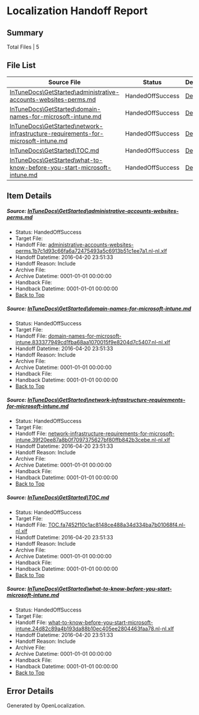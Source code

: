 # <a name='report-top'></a> Localization Handoff Report

## Summary
 Total Files | 5

## File List
 Source File | Status | Details 
 ----------- | ------ | ------- 
 [InTuneDocs\GetStarted\administrative-accounts-websites-perms.md](https://github.com/Microsoft/IntuneDocs-pr/blob/9b6c217c0d584b8b4252cd7b88475c189615b703/InTuneDocs/GetStarted/administrative-accounts-websites-perms.md) | HandedOffSuccess | [Details](#73f3efe43ad35f6f1fef2060ee95e1d6a03ac6bc515)
 [InTuneDocs\GetStarted\domain-names-for-microsoft-intune.md](https://github.com/Microsoft/IntuneDocs-pr/blob/9b6c217c0d584b8b4252cd7b88475c189615b703/InTuneDocs/GetStarted/domain-names-for-microsoft-intune.md) | HandedOffSuccess | [Details](#e74d69716576f0e31e83497f19d7d0cdf77db8f2518)
 [InTuneDocs\GetStarted\network-infrastructure-requirements-for-microsoft-intune.md](https://github.com/Microsoft/IntuneDocs-pr/blob/9b6c217c0d584b8b4252cd7b88475c189615b703/InTuneDocs/GetStarted/network-infrastructure-requirements-for-microsoft-intune.md) | HandedOffSuccess | [Details](#d81237ce9a64493532e21700c2c6ad020259254a539)
 [InTuneDocs\GetStarted\TOC.md](https://github.com/Microsoft/IntuneDocs-pr/blob/9b6c217c0d584b8b4252cd7b88475c189615b703/InTuneDocs/GetStarted/TOC.md) | HandedOffSuccess | [Details](#a66ce8808c332da41263f40aec61ebe5e87d3db4558)
 [InTuneDocs\GetStarted\what-to-know-before-you-start-microsoft-intune.md](https://github.com/Microsoft/IntuneDocs-pr/blob/9b6c217c0d584b8b4252cd7b88475c189615b703/InTuneDocs/GetStarted/what-to-know-before-you-start-microsoft-intune.md) | HandedOffSuccess | [Details](#e35945348157108be6b656a3dc6b6bdfdaf7cb22559)

## Item Details
##### <a name='73f3efe43ad35f6f1fef2060ee95e1d6a03ac6bc515'></a> Source: [InTuneDocs\GetStarted\administrative-accounts-websites-perms.md](https://github.com/Microsoft/IntuneDocs-pr/blob/9b6c217c0d584b8b4252cd7b88475c189615b703/InTuneDocs/GetStarted/administrative-accounts-websites-perms.md)
* Status: HandedOffSuccess
* Target File: 
* Handoff File: [administrative-accounts-websites-perms.1b7c1d93c66fa6a72475493a5c6913b51c1ee7a1.nl-nl.xlf](https://github.com/Microsoft/EM.handoff/blob/177dfb022749f9a94b4694dbdc685f044db719aa/ol-handoff/Microsoft/IntuneDocs-pr.nl-nl/master/administrative-accounts-websites-perms.1b7c1d93c66fa6a72475493a5c6913b51c1ee7a1.nl-nl.xlf)
* Handoff Datetime: 2016-04-20 23:51:33
* Handoff Reason: Include
* Archive File: 
* Archive Datetime: 0001-01-01 00:00:00
* Handback File: 
* Handback Datetime: 0001-01-01 00:00:00
* [Back to Top](#report-top)

##### <a name='e74d69716576f0e31e83497f19d7d0cdf77db8f2518'></a> Source: [InTuneDocs\GetStarted\domain-names-for-microsoft-intune.md](https://github.com/Microsoft/IntuneDocs-pr/blob/9b6c217c0d584b8b4252cd7b88475c189615b703/InTuneDocs/GetStarted/domain-names-for-microsoft-intune.md)
* Status: HandedOffSuccess
* Target File: 
* Handoff File: [domain-names-for-microsoft-intune.833377949cd1fba68aa1070015f9e8204d7c5407.nl-nl.xlf](https://github.com/Microsoft/EM.handoff/blob/177dfb022749f9a94b4694dbdc685f044db719aa/ol-handoff/Microsoft/IntuneDocs-pr.nl-nl/master/domain-names-for-microsoft-intune.833377949cd1fba68aa1070015f9e8204d7c5407.nl-nl.xlf)
* Handoff Datetime: 2016-04-20 23:51:33
* Handoff Reason: Include
* Archive File: 
* Archive Datetime: 0001-01-01 00:00:00
* Handback File: 
* Handback Datetime: 0001-01-01 00:00:00
* [Back to Top](#report-top)

##### <a name='d81237ce9a64493532e21700c2c6ad020259254a539'></a> Source: [InTuneDocs\GetStarted\network-infrastructure-requirements-for-microsoft-intune.md](https://github.com/Microsoft/IntuneDocs-pr/blob/9b6c217c0d584b8b4252cd7b88475c189615b703/InTuneDocs/GetStarted/network-infrastructure-requirements-for-microsoft-intune.md)
* Status: HandedOffSuccess
* Target File: 
* Handoff File: [network-infrastructure-requirements-for-microsoft-intune.39f20ee87a8b0f7097375627bf80ffb842b3cebe.nl-nl.xlf](https://github.com/Microsoft/EM.handoff/blob/177dfb022749f9a94b4694dbdc685f044db719aa/ol-handoff/Microsoft/IntuneDocs-pr.nl-nl/master/network-infrastructure-requirements-for-microsoft-intune.39f20ee87a8b0f7097375627bf80ffb842b3cebe.nl-nl.xlf)
* Handoff Datetime: 2016-04-20 23:51:33
* Handoff Reason: Include
* Archive File: 
* Archive Datetime: 0001-01-01 00:00:00
* Handback File: 
* Handback Datetime: 0001-01-01 00:00:00
* [Back to Top](#report-top)

##### <a name='a66ce8808c332da41263f40aec61ebe5e87d3db4558'></a> Source: [InTuneDocs\GetStarted\TOC.md](https://github.com/Microsoft/IntuneDocs-pr/blob/9b6c217c0d584b8b4252cd7b88475c189615b703/InTuneDocs/GetStarted/TOC.md)
* Status: HandedOffSuccess
* Target File: 
* Handoff File: [TOC.fa7452f10c1ac8148ce488a34d334ba7b01068f4.nl-nl.xlf](https://github.com/Microsoft/EM.handoff/blob/177dfb022749f9a94b4694dbdc685f044db719aa/ol-handoff/Microsoft/IntuneDocs-pr.nl-nl/master/TOC.fa7452f10c1ac8148ce488a34d334ba7b01068f4.nl-nl.xlf)
* Handoff Datetime: 2016-04-20 23:51:33
* Handoff Reason: Include
* Archive File: 
* Archive Datetime: 0001-01-01 00:00:00
* Handback File: 
* Handback Datetime: 0001-01-01 00:00:00
* [Back to Top](#report-top)

##### <a name='e35945348157108be6b656a3dc6b6bdfdaf7cb22559'></a> Source: [InTuneDocs\GetStarted\what-to-know-before-you-start-microsoft-intune.md](https://github.com/Microsoft/IntuneDocs-pr/blob/9b6c217c0d584b8b4252cd7b88475c189615b703/InTuneDocs/GetStarted/what-to-know-before-you-start-microsoft-intune.md)
* Status: HandedOffSuccess
* Target File: 
* Handoff File: [what-to-know-before-you-start-microsoft-intune.24d82c89a4b193da88b10ec405ee2804463faa78.nl-nl.xlf](https://github.com/Microsoft/EM.handoff/blob/177dfb022749f9a94b4694dbdc685f044db719aa/ol-handoff/Microsoft/IntuneDocs-pr.nl-nl/master/what-to-know-before-you-start-microsoft-intune.24d82c89a4b193da88b10ec405ee2804463faa78.nl-nl.xlf)
* Handoff Datetime: 2016-04-20 23:51:33
* Handoff Reason: Include
* Archive File: 
* Archive Datetime: 0001-01-01 00:00:00
* Handback File: 
* Handback Datetime: 0001-01-01 00:00:00
* [Back to Top](#report-top)


## Error Details

Generated by OpenLocalization.
